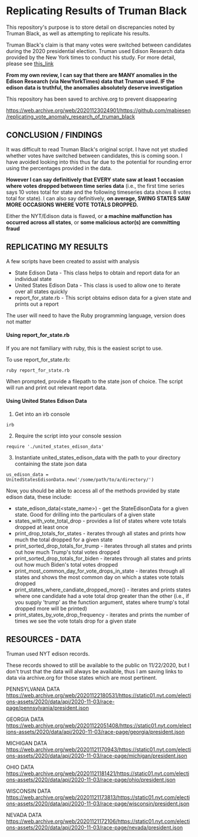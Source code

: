 # Replicating Results of Truman Black
This repository's purpose is to store detail on discrepancies noted by Truman Black, as well as attempting to replicate his results.

Truman Black's claim is that many votes were switched between candidates during the 2020 presidential election.  Truman used Edison Research data provided by the New York times to conduct his study.  For more detail, please see [this_link](https://github.com/mabiesen/replicating_vote_anomaly_research_of_truman_black/tree/main/truman_black)

**From my own review,  I can say that there are MANY anomalies in the Edison Research (via NewYorkTimes) data that Truman used.  IF the edison data is truthful, the anomalies absolutely deserve investigation**

This repository has been saved to archive.org to prevent disappearing

https://web.archive.org/web/20201123024901/https://github.com/mabiesen/replicating_vote_anomaly_research_of_truman_black

## CONCLUSION / FINDINGS

It was difficult to read Truman Black's original script. I have not yet studied whether votes have switched between candidates, this is coming soon.  I have avoided looking into this thus far due to the potential for rounding error using the percentages provided in the data.

**However I can say definitively that EVERY state saw at least 1 occasion where votes dropped between time series data** (i.e., the first time series says 10 votes total for state and the following timeseries data shows 8 votes total for state).  I can also say definitively, **on average, SWING STATES SAW MORE OCCASIONS WHERE VOTE TOTALS DROPPED.**

Either the NYT/Edison data is flawed, or **a machine malfunction has occurred across all states**, or **some malicious actor(s) are committing fraud**

## REPLICATING MY RESULTS

A few scripts have been created to assist with analysis
*  State Edison Data - This class helps to obtain and report data for an individual state
*  United States Edison Data - This class is used to allow one to iterate over all states quickly
*  report_for_state.rb - This script obtains edison data for a given state and prints out a report

The user will need to have the Ruby programming language, version does not matter

#### Using report_for_state.rb

If you are not familiary with ruby, this is the easiest script to use.

To use report_for_state.rb:
```
ruby report_for_state.rb
```

When prompted, provide a filepath to the state json of choice.  The script will run and print out relevant report data.

#### Using United States Edison Data

1. Get into an irb console
```
irb
```

2. Require the script into your console session
```
require './united_states_edison_data'
```

3. Instantiate united_states_edison_data with the path to your directory containing the state json data
```
us_edison_data = UnitedStatesEdisonData.new('/some/path/to/a/directory/')
```

Now, you should be able to access all of the methods provided by state edison data, these include:
* state_edison_data(<state_name>) - get the StateEdisonData for a given state.  Good for drilling into the particulars of a given state
* states_with_vote_total_drop - provides a list of states where vote totals dropped at least once
* print_drop_totals_for_states - iterates through all states and prints how much the total dropped for a given state
* print_sorted_drop_totals_for_trump - iterates through all states and prints out how much Trump's total votes dropped
* print_sorted_drop_totals_for_biden - iterates through all states and prints out how much Biden's total votes dropped
* print_most_common_day_for_vote_drops_in_state - iterates through all states and shows the most common day on which a states vote totals dropped
* print_states_where_candiate_dropped_more(<candidate>) - iterates and prints states where one candidate had a vote total drop greater than the other (i.e., if you supply 'trump' as the function argument, states where trump's total dropped more will be printed)
* print_states_by_vote_drop_frequency - iterates and prints the number of times we see the vote totals drop for a given state
  


## RESOURCES - DATA

Truman used NYT edison records.

These records showed to still be available to the public on 11/22/2020, but I don't trust that the data will always be available, thus I am saving links to data via archive.org for those states which are most pertinent.

PENNSYLVANIA DATA
https://web.archive.org/web/20201122180531/https://static01.nyt.com/elections-assets/2020/data/api/2020-11-03/race-page/pennsylvania/president.json

GEORGIA DATA
https://web.archive.org/web/20201122051408/https://static01.nyt.com/elections-assets/2020/data/api/2020-11-03/race-page/georgia/president.json

MICHIGAN DATA
https://web.archive.org/web/20201121170943/https://static01.nyt.com/elections-assets/2020/data/api/2020-11-03/race-page/michigan/president.json

OHIO DATA
https://web.archive.org/web/20201121181421/https://static01.nyt.com/elections-assets/2020/data/api/2020-11-03/race-page/ohio/president.json

WISCONSIN DATA
https://web.archive.org/web/20201121173813/https://static01.nyt.com/elections-assets/2020/data/api/2020-11-03/race-page/wisconsin/president.json

NEVADA DATA
https://web.archive.org/web/20201121172106/https://static01.nyt.com/elections-assets/2020/data/api/2020-11-03/race-page/nevada/president.json
